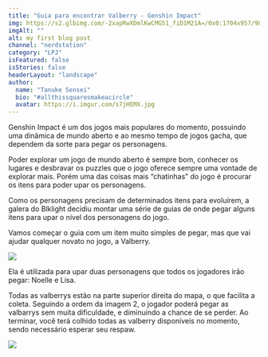 ```yaml
---
title: "Guia para encontrar Valberry - Genshin Impact"
img: https://s2.glbimg.com/-2xapRwXDmlKwCMG51_fiD1M21A=/0x0:1704x957/984x0/smart/filters:strip_icc()/i.s3.glbimg.com/v1/AUTH_08fbf48bc0524877943fe86e43087e7a/internal_photos/bs/2020/k/g/TNZTOiTSqbUAZFrQbB2g/genshin-impact-lancamento-the-squad.jpg
imgAlt: ""
alt: my first blog post
channel: "nerdstation"
category: "LPJ"
isFeatured: false
isStories: false
headerLayout: "landscape"
author:
  name: "Tanuke Sensei"
  bio: "#allthissquaresmakeacircle"
  avatar: https://i.imgur.com/s7jHEMX.jpg
---
```


Genshin Impact é um dos jogos mais populares do momento, possuindo uma dinâmica de mundo aberto e ao mesmo tempo de jogos gacha, que dependem da sorte para pegar os personagens.

Poder explorar um jogo de mundo aberto é sempre bom, conhecer os lugares e desbravar os puzzles que o jogo oferece sempre uma vontade de explorar mais. Porém uma das coisas mais “chatinhas” do jogo é procurar os itens para poder upar os personagens.

Como os personagens precisam de determinados itens para evoluírem, a galera do Blklight decidiu montar uma série de guias de onde pegar alguns itens para upar o nível dos personagens do jogo.

Vamos começar o guia com um item muito simples de pegar, mas que vai ajudar qualquer novato no jogo, a Valberry.

<img src="https://i.imgur.com/asiabpk.jpg" class="img-fluid mb-4">

Ela é utilizada para upar duas personagens que todos os jogadores irão pegar: Noelle e Lisa.

Todas as valberrys estão na parte superior direita do mapa, o que facilita a coleta. Seguindo a ordem da imagem 2, o jogador poderá pegar as valbarrys sem muita dificuldade, e diminuindo a chance de se perder. Ao terminar, você terá colhido todas as valberry disponíveis no momento, sendo necessário esperar seu respaw.

<img src="https://i.imgur.com/onNe4Ug.jpg" class="img-fluid mb-4">

<!-- <img src="https://scontent.fpet4-1.fna.fbcdn.net/v/t1.0-9/119666223_769789693595927_5075852023088274328_o.jpg?_nc_cat=103&ccb=2&_nc_sid=730e14&_nc_eui2=AeE1-ZPzAcwgWzWZxdNitTJX7jxjuxBfHlzuPGO7EF8eXDPyM4dNrChAAxXU6sf8bgCvDs9_Z3sUCT_6LOUOkWkl&_nc_ohc=QVCW7DeX-o4AX_WdbP-&_nc_ht=scontent.fpet4-1.fna&oh=99f437fd2c83077a8a10da068cf3eb8b&oe=5FC4E07C" class="img-fluid my-3"> -->
